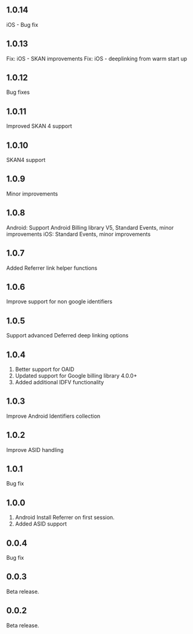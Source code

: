 ## 1.0.14
iOS - Bug fix

## 1.0.13
Fix: iOS - SKAN improvements
Fix: iOS - deeplinking from warm start up

## 1.0.12
Bug fixes

## 1.0.11
Improved SKAN 4 support

## 1.0.10
SKAN4 support

## 1.0.9

Minor improvements

## 1.0.8

Android: Support Android Billing library V5, Standard Events, minor improvements
iOS: Standard Events, minor improvements

## 1.0.7

Added Referrer link helper functions

## 1.0.6

Improve support for non google identifiers

## 1.0.5

Support advanced Deferred deep linking options

## 1.0.4

1. Better support for OAID
2. Updated support for Google billing library 4.0.0+
3. Added additional IDFV functionality

## 1.0.3

Improve Android Identifiers collection


## 1.0.2

Improve ASID handling

## 1.0.1

Bug fix

## 1.0.0

1. Android Install Referrer on first session.
2. Added ASID support

## 0.0.4

Bug fix

## 0.0.3

Beta release.

## 0.0.2

Beta release.
